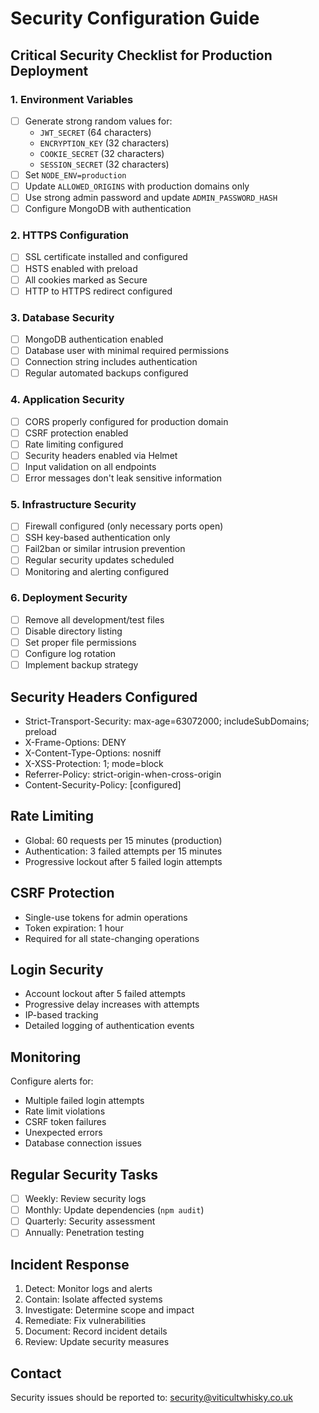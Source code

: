 # Security Configuration Guide

## Critical Security Checklist for Production Deployment

### 1. Environment Variables
- [ ] Generate strong random values for:
  - `JWT_SECRET` (64 characters)
  - `ENCRYPTION_KEY` (32 characters)
  - `COOKIE_SECRET` (32 characters)
  - `SESSION_SECRET` (32 characters)
- [ ] Set `NODE_ENV=production`
- [ ] Update `ALLOWED_ORIGINS` with production domains only
- [ ] Use strong admin password and update `ADMIN_PASSWORD_HASH`
- [ ] Configure MongoDB with authentication

### 2. HTTPS Configuration
- [ ] SSL certificate installed and configured
- [ ] HSTS enabled with preload
- [ ] All cookies marked as Secure
- [ ] HTTP to HTTPS redirect configured

### 3. Database Security
- [ ] MongoDB authentication enabled
- [ ] Database user with minimal required permissions
- [ ] Connection string includes authentication
- [ ] Regular automated backups configured

### 4. Application Security
- [ ] CORS properly configured for production domain
- [ ] CSRF protection enabled
- [ ] Rate limiting configured
- [ ] Security headers enabled via Helmet
- [ ] Input validation on all endpoints
- [ ] Error messages don't leak sensitive information

### 5. Infrastructure Security
- [ ] Firewall configured (only necessary ports open)
- [ ] SSH key-based authentication only
- [ ] Fail2ban or similar intrusion prevention
- [ ] Regular security updates scheduled
- [ ] Monitoring and alerting configured

### 6. Deployment Security
- [ ] Remove all development/test files
- [ ] Disable directory listing
- [ ] Set proper file permissions
- [ ] Configure log rotation
- [ ] Implement backup strategy

## Security Headers Configured

- Strict-Transport-Security: max-age=63072000; includeSubDomains; preload
- X-Frame-Options: DENY
- X-Content-Type-Options: nosniff
- X-XSS-Protection: 1; mode=block
- Referrer-Policy: strict-origin-when-cross-origin
- Content-Security-Policy: [configured]

## Rate Limiting

- Global: 60 requests per 15 minutes (production)
- Authentication: 3 failed attempts per 15 minutes
- Progressive lockout after 5 failed login attempts

## CSRF Protection

- Single-use tokens for admin operations
- Token expiration: 1 hour
- Required for all state-changing operations

## Login Security

- Account lockout after 5 failed attempts
- Progressive delay increases with attempts
- IP-based tracking
- Detailed logging of authentication events

## Monitoring

Configure alerts for:
- Multiple failed login attempts
- Rate limit violations
- CSRF token failures
- Unexpected errors
- Database connection issues

## Regular Security Tasks

- [ ] Weekly: Review security logs
- [ ] Monthly: Update dependencies (`npm audit`)
- [ ] Quarterly: Security assessment
- [ ] Annually: Penetration testing

## Incident Response

1. Detect: Monitor logs and alerts
2. Contain: Isolate affected systems
3. Investigate: Determine scope and impact
4. Remediate: Fix vulnerabilities
5. Document: Record incident details
6. Review: Update security measures

## Contact

Security issues should be reported to: security@viticultwhisky.co.uk